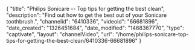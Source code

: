 {
    "title": "Philips Sonicare -- Top tips for getting the best clean",
    "description": "Find out how to get the best out of your Sonicare toothbrush.",
    "channelid": "6410336",
    "videoid": "66681896",
    "date_created": "1326451684",
    "date_modified": "1468367770",
    "type": "captivate",
    "layout": "channelVideo",
    "url": "\/home\/philips-sonicare-top-tips-for-getting-the-best-clean\/6410336-66681896"
}
